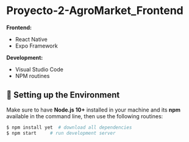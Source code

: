 # Proyecto-2-AgroMarket_Frontend

**Frontend:**
- React Native
- Expo Framework

**Development:**
- Visual Studio Code
- NPM routines

## :hammer: Setting up the Environment

Make sure to have **Node.js 10+** installed in your machine and its **npm** available in the command line, then use the following routines:

```bash
$ npm install yet  # download all dependencies
$ npm start     # run development server
```
